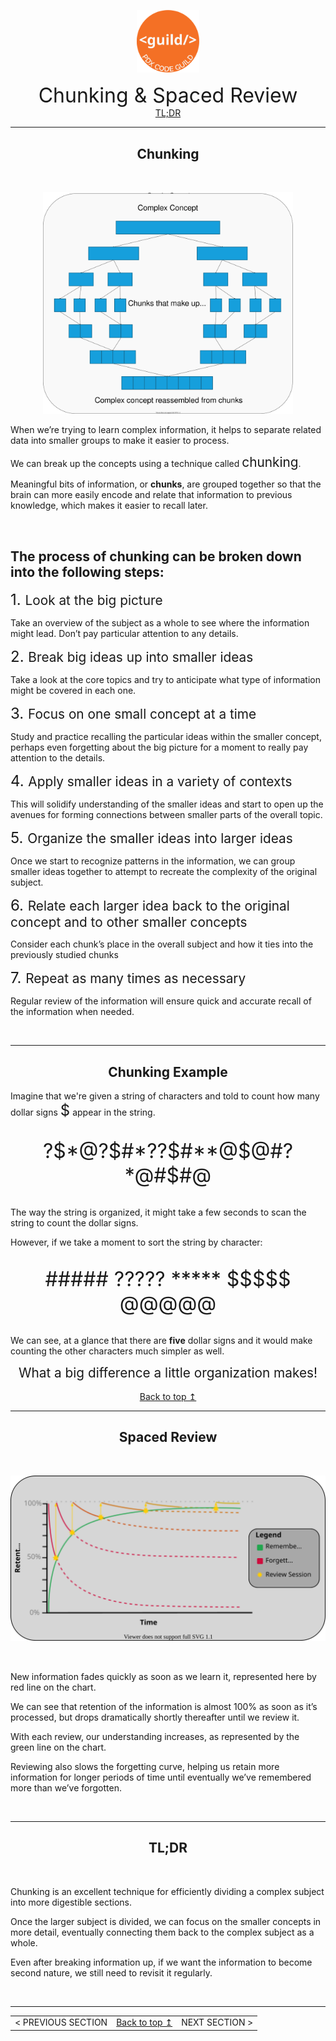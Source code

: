 <p align="center" id="top">
<img src="./images/pdx_code_guild_logo.svg" width=100/>

</p>
<center>
    <span style="font-size:2rem">Chunking & Spaced Review</span><br>
    <a href="#tldr">TL;DR</a>
</center>

---

<center>
    <h2>Chunking</h2>
</center>


<br>

<p align="center"><img src="./images/chunking/chunking.drawio.svg" width=400/></p> 


When we’re trying to learn complex information, it helps to separate related data into smaller groups to make it easier to process. 

We can break up the concepts using a technique called <span style="font-size:1.3rem">chunking</span>. 

Meaningful bits of information, or **chunks**, are grouped together so that the brain can more easily encode and relate that information to previous knowledge, which makes it easier to recall later. 

<br>

## The process of chunking can be broken down into the following steps:

<span style="font-size:1.5rem">1. </span><span style="font-size:1.3rem">Look at the big picture</span>

Take an overview of the subject  as a whole to see where the information might lead. Don’t pay particular attention to any details. 

<span style="font-size:1.5rem">2. </span><span style="font-size:1.3rem">Break big ideas up into smaller ideas</span>

Take a look at the core topics and try to anticipate what type of information might be covered in each one.

<span style="font-size:1.5rem">3. </span><span style="font-size:1.3rem">Focus on one small concept at a time</span>

Study and practice recalling the particular ideas within the smaller concept, perhaps even forgetting about the big picture for a moment to really pay attention to the details.


<span style="font-size:1.5rem">4. </span><span style="font-size:1.3rem">Apply smaller ideas in a variety of contexts</span>

This will solidify understanding of the smaller ideas and start to open up the avenues for forming connections between smaller parts of the overall topic.

<span style="font-size:1.5rem">5. </span><span style="font-size:1.3rem">Organize the smaller ideas into larger ideas</span>

Once we start to recognize patterns in the information, we can group smaller ideas together to attempt to recreate the complexity of the original subject.

<span style="font-size:1.5rem">6. </span><span style="font-size:1.3rem">Relate each larger idea back to the original concept and to other smaller concepts</span>

Consider each chunk’s place in the overall subject and how it ties into the previously studied chunks

<span style="font-size:1.5rem">7. </span><span style="font-size:1.3rem">Repeat as many times as necessary</span>

Regular review of the information will ensure quick and accurate recall of the information when needed.

<br>

---

<center>
    <h2>Chunking Example</h2>
</center>

Imagine that we're given a string of characters and told to count how many dollar signs <span style="font-size:1.5rem">$</span> appear in the string.

<br>

<center>
    <span style="font-size:2rem">?$*@?$#*??$#**@$@#?*@#$#@</span>
</center>

<br>


The way the string is organized, it might take a few seconds to scan the string to count the dollar signs.

However, if we take a moment to sort the string by character:

<br>

<center>
    <span style="font-size:2rem">##### ????? ***** $$$$$ @@@@@</span>
</center>

<br>

We can see, at a glance that there are **five** dollar signs and it would make counting the other characters much simpler as well. 


<center>
    <span style="font-size:1.3rem">What a big difference a little organization makes!</span>
</center>
<br>

<center>
    <a href="#top">Back to top &mapstoup;</a>
</center>

---

<center>
    <h2>Spaced Review</h2>
</center>

<br>

<p align="center"><img src="./images/spaced_review.drawio.svg"/></p> 

<br>

New information fades quickly as soon as we learn it, represented here by red line on the chart. 

We can see that retention of the information is almost 100% as soon as it’s processed, but drops dramatically shortly thereafter until we review it. 

With each review, our understanding increases, as represented by the green line on the chart. 


Reviewing also slows the forgetting curve, helping us retain more information for longer periods of time until eventually we’ve remembered more than we’ve forgotten. 

<br>

---

<center>
    <h2 id="tldr">TL;DR</h2>
</center>

<br>

Chunking is an excellent technique for efficiently dividing a complex subject into more digestible sections. 

Once the larger subject is divided, we can focus on the smaller concepts in more detail, eventually connecting them back to the complex subject as a whole.

Even after breaking information up, if we want the information to become second nature, we still need to revisit it regularly. 

<br>

--- 

<table style="width:100%">
    <tr>
        <td align="left">
        < PREVIOUS SECTION
        </td>
        <td>
            <a href="#top">Back to top &mapstoup;</a>
        </td>
        <td align="right">
        NEXT SECTION >
        </td>
    </tr>
</table>
